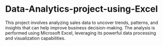 # Data-Analytics-project-using-Excel
This project involves analyzing sales data to uncover trends, patterns, and insights that can help improve business decision-making. The analysis is performed using Microsoft Excel, leveraging its powerful data processing and visualization capabilities.
